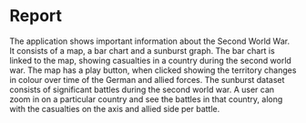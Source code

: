 # Report
The application shows important information about the Second World War. It consists of a map, a bar chart and a sunburst graph. The bar chart is linked to the map, showing casualties in a country during the second world war. The map has a play button, when clicked showing the territory changes in colour over time of the German and allied forces. The sunburst dataset consists of significant battles during the second world war. A user can zoom in on a particular country and see the battles in that country, along with the casualties on the axis and allied side per battle.




